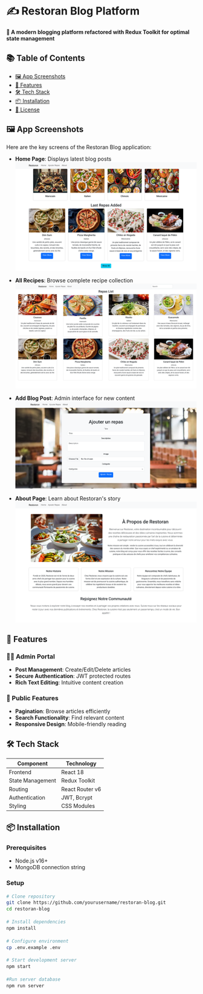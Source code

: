 # ✍️ Restoran Blog Platform

**🚀 A modern blogging platform refactored with Redux Toolkit for optimal state management**

## 📚 Table of Contents
- [🖼️ App Screenshots](#-app-screenshots)
- [🚀 Features](#-features)
- [🛠 Tech Stack](#-tech-stack)
- [📦 Installation](#-installation)
- [📝 License](#-license)

## 🖼️ App Screenshots

Here are the key screens of the Restoran Blog application:

- **Home Page**: Displays latest blog posts
    ![Home Page](/public/home-page.png)

- **All Recipes**: Browse complete recipe collection
    ![All Recipes](/public/all-recipes.png)

- **Add Blog Post**: Admin interface for new content
    ![Add Blog](/public/add-blog.png)

- **About Page**: Learn about Restoran's story
    ![About Page](/public/about-page.png)

## 🚀 Features

### 👨‍💼 Admin Portal
- **Post Management**: Create/Edit/Delete articles
- **Secure Authentication**: JWT protected routes
- **Rich Text Editing**: Intuitive content creation

### 👥 Public Features
- **Pagination**: Browse articles efficiently
- **Search Functionality**: Find relevant content
- **Responsive Design**: Mobile-friendly reading

## 🛠 Tech Stack

| Component       | Technology               |
|-----------------|--------------------------|
| Frontend        | React 18                 |
| State Management| Redux Toolkit            |
| Routing         | React Router v6          |
| Authentication  | JWT, Bcrypt             |
| Styling         | CSS Modules             |

## 📦 Installation

### Prerequisites
- Node.js v16+
- MongoDB connection string

### Setup
```bash
# Clone repository
git clone https://github.com/yourusername/restoran-blog.git
cd restoran-blog

# Install dependencies
npm install

# Configure environment
cp .env.example .env

# Start development server
npm start

#Run server database
npm run server
``` 